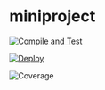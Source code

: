 # miniproject

[![Compile and Test](https://github.com/syahirahhalim/miniproject/actions/workflows/main.yaml/badge.svg)](https://github.com/syahirahhalim/miniproject/actions/workflows/main.yaml)

[![Deploy](https://github.com/syahirahhalim/miniproject/actions/workflows/deploy.yaml/badge.svg)](https://github.com/syahirahhalim/miniproject/actions/workflows/deploy.yaml)

![Coverage](https://mehmehmeh.sgp1.digitaloceanspaces.com/coverage/miniproject/jacoco.svg)

